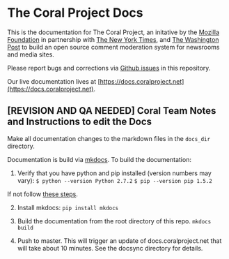 # The Coral Project Docs

This is the documentation for The Coral Project, an initative by the [Mozilla Foundation](https://www.mozilla.org/en-US/foundation/) in partnership with [The New York Times](http://nytimes.com/), and [The Washington Post](http://washingtonpost.com/) to build an open source comment moderation system for newsrooms and media sites.

Please report bugs and corrections via [Github issues](https://github.com/coralproject/docs/issues) in this repository.

Our live documentation lives at [https://docs.coralproject.net](https://docs.coralproject.net).


## [REVISION AND QA NEEDED] Coral Team Notes and Instructions to edit the Docs


Make all documentation changes to the markdown files in the `docs_dir` directory.


Documentation is build via [mkdocs](http://www.mkdocs.org). To build the documentation:

1) Verify that you have python and pip installed (version numbers may vary): 
  `$ python --version
    Python 2.7.2`
  `$ pip --version
    pip 1.5.2`

If not follow [these steps](https://pip.pypa.io/en/stable/installing/).

2) Install mkdocs:
  `pip install mkdocs`

3) Build the documentation from the root directory of this repo.
  `mkdocs build`

4) Push to master. This will trigger an update of docs.coralproject.net that will take about 10 minutes. See the docsync directory for details.
